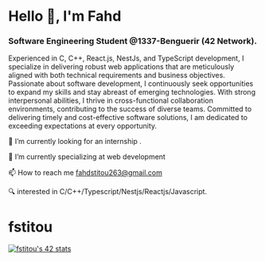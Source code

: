   # Hello 👋, I'm Fahd


### Software Engineering Student @1337-Benguerir (42 Network).







Experienced in C, C++, React.js, NestJs, and TypeScript development, I specialize in delivering robust web applications that are meticulously aligned with both technical requirements and business objectives. Passionate about software development, I continuously seek opportunities to expand my skills and stay abreast of emerging technologies. With strong interpersonal abilities, I thrive in cross-functional collaboration environments, contributing to the success of diverse teams. Committed to delivering timely and cost-effective software solutions, I am dedicated to exceeding expectations at every opportunity.





  🔭 I’m currently looking for an internship .

  🌱 I’m currently specializing at web development

  📫 How to reach me fahdstitou263@gmail.com

  🔍 interested in C/C++/Typescript/Nestjs/Reactjs/Javascript.



# fstitou


[![fstitou's 42 stats](https://badge.mediaplus.ma/binary/fstitou?1337Badge=off)](https://github.com/oakoudad/badge42)




